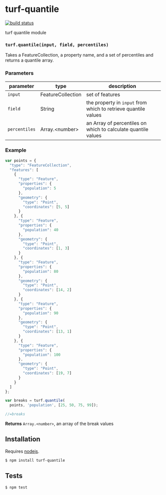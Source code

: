 # turf-quantile

[![build status](https://secure.travis-ci.org/Turfjs/turf-quantile.png)](http://travis-ci.org/Turfjs/turf-quantile)

turf quantile module


### `turf.quantile(input, field, percentiles)`

Takes a FeatureCollection, a property name, and a set of percentiles and returns a quantile array.

### Parameters

| parameter     | type              | description                                                    |
| ------------- | ----------------- | -------------------------------------------------------------- |
| `input`       | FeatureCollection | set of features                                                |
| `field`       | String            | the property in `input` from which to retrieve quantile values |
| `percentiles` | Array\.\<number\> | an Array of percentiles on which to calculate quantile values  |


### Example

```js
var points = {
  "type": "FeatureCollection",
  "features": [
    {
      "type": "Feature",
      "properties": {
        "population": 5
      },
      "geometry": {
        "type": "Point",
        "coordinates": [5, 5]
      }
    }, {
      "type": "Feature",
      "properties": {
        "population": 40
      },
      "geometry": {
        "type": "Point",
        "coordinates": [1, 3]
      }
    }, {
      "type": "Feature",
      "properties": {
        "population": 80
      },
      "geometry": {
        "type": "Point",
        "coordinates": [14, 2]
      }
    }, {
      "type": "Feature",
      "properties": {
        "population": 90
      },
      "geometry": {
        "type": "Point",
        "coordinates": [13, 1]
      }
    }, {
      "type": "Feature",
      "properties": {
        "population": 100
      },
      "geometry": {
        "type": "Point",
        "coordinates": [19, 7]
      }
    }
  ]
};

var breaks = turf.quantile(
  points, 'population', [25, 50, 75, 99]);

//=breaks
```


**Returns** `Array.<number>`, an array of the break values

## Installation

Requires [nodejs](http://nodejs.org/).

```sh
$ npm install turf-quantile
```

## Tests

```sh
$ npm test
```


